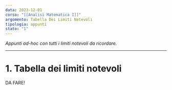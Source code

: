 ```yaml
---
data: 2023-12-01
corso: "[[Analisi Matematica I]]"
argomento: Tabella Dei Limiti Notevoli
tipologia: appunti
stato: "1"
---
```

*Appunti ad-hoc con tutti i limiti notevoli da ricordare.*
- - -
# 1. Tabella dei limiti notevoli
DA FARE!
